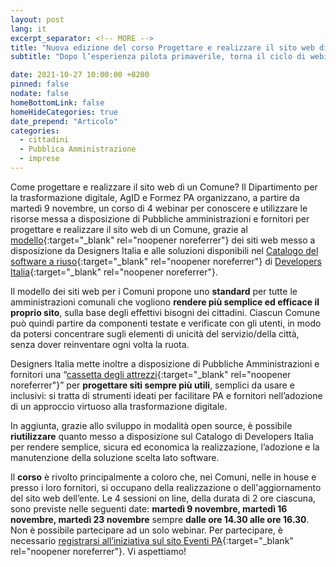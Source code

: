 ```yaml
---
layout: post
lang: it
excerpt_separator: <!-- MORE -->
title: "Nuova edizione del corso Progettare e realizzare il sito web di un Comune"
subtitle: "Dopo l’esperienza pilota primaverile, torna il ciclo di webinar dedicato alla progettazione e alla realizzazione del sito web di un Comune"

date: 2021-10-27 10:00:00 +0200
pinned: false
nodate: false
homeBottomLink: false
homeHideCategories: true
date_prepend: "Articolo"
categories:
  - cittadini
  - Pubblica Amministrazione
  - imprese
---
```


<!-- MORE -->
Come progettare e realizzare il sito web di un Comune?  Il Dipartimento per la trasformazione digitale,  AgID e Formez PA organizzano, a partire da martedì 9 novembre, un corso di 4 webinar per conoscere e utilizzare le risorse messa a disposizione di Pubbliche amministrazioni e fornitori per progettare e realizzare il sito web di un Comune,  grazie al [modello](https://italia.github.io/design-comuni-prototipi/){:target="_blank" rel="noopener noreferrer"} dei siti web messo a disposizione da Designers Italia e alle soluzioni disponibili nel [Catalogo del software a riuso](https://developers.italia.it/it/software){:target="_blank" rel="noopener noreferrer"} di [Developers Italia](https://developers.italia.it/){:target="_blank" rel="noopener noreferrer"}.

Il modello dei siti web per i Comuni propone uno **standard** per tutte le amministrazioni comunali che vogliono **rendere più semplice ed efficace il proprio sito**, sulla base degli effettivi bisogni dei cittadini. Ciascun Comune può quindi partire da componenti testate e verificate con gli utenti, in modo da potersi concentrare sugli elementi di unicità del servizio/della città, senza dover reinventare ogni volta la ruota.

Designers Italia mette inoltre a disposizione di Pubbliche Amministrazioni e fornitori una “[cassetta degli attrezzi](https://designers.italia.it/kit/){:target="_blank" rel="noopener noreferrer"}” per **progettare siti sempre più utili**, semplici da usare e inclusivi: si tratta di strumenti ideati per facilitare PA e fornitori nell’adozione di un approccio virtuoso alla trasformazione digitale.

In aggiunta, grazie allo sviluppo in modalità open source, è possibile **riutilizzare** quanto messo a disposizione sul Catalogo di Developers Italia per rendere semplice, sicura ed economica la realizzazione, l’adozione e la manutenzione della soluzione scelta lato software.

Il **corso** è rivolto principalmente a coloro che, nei Comuni, nelle in house e presso i loro fornitori, si occupano della realizzazione o dell'aggiornamento del sito web dell’ente. Le 4 sessioni on line, della durata di 2 ore ciascuna, sono previste nelle seguenti date: **martedì 9 novembre, martedì 16 novembre, martedì 23 novembre** sempre **dalle ore 14.30 alle ore 16.30**. Non è possibile partecipare ad un solo webinar.
Per partecipare, è necessario [registrarsi all’iniziativa sul sito Eventi PA](http://eventipa.formez.it/node/328513){:target="_blank" rel="noopener noreferrer"}. Vi aspettiamo!
